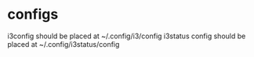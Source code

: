 # configs

i3config should be placed at ~/.config/i3/config
i3status config should be placed at ~/.config/i3status/config
